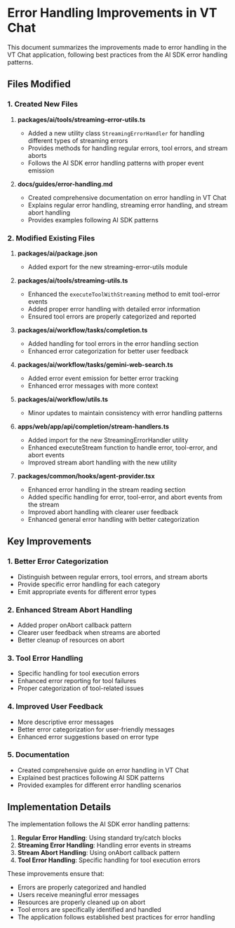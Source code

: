 # Error Handling Improvements in VT Chat

This document summarizes the improvements made to error handling in the VT Chat application, following best practices from the AI SDK error handling patterns.

## Files Modified

### 1. Created New Files

1. **packages/ai/tools/streaming-error-utils.ts**
    - Added a new utility class `StreamingErrorHandler` for handling different types of streaming errors
    - Provides methods for handling regular errors, tool errors, and stream aborts
    - Follows the AI SDK error handling patterns with proper event emission

2. **docs/guides/error-handling.md**
    - Created comprehensive documentation on error handling in VT Chat
    - Explains regular error handling, streaming error handling, and stream abort handling
    - Provides examples following AI SDK patterns

### 2. Modified Existing Files

1. **packages/ai/package.json**
    - Added export for the new streaming-error-utils module

2. **packages/ai/tools/streaming-utils.ts**
    - Enhanced the `executeToolWithStreaming` method to emit tool-error events
    - Added proper error handling with detailed error information
    - Ensured tool errors are properly categorized and reported

3. **packages/ai/workflow/tasks/completion.ts**
    - Added handling for tool errors in the error handling section
    - Enhanced error categorization for better user feedback

4. **packages/ai/workflow/tasks/gemini-web-search.ts**
    - Added error event emission for better error tracking
    - Enhanced error messages with more context

5. **packages/ai/workflow/utils.ts**
    - Minor updates to maintain consistency with error handling patterns

6. **apps/web/app/api/completion/stream-handlers.ts**
    - Added import for the new StreamingErrorHandler utility
    - Enhanced executeStream function to handle error, tool-error, and abort events
    - Improved stream abort handling with the new utility

7. **packages/common/hooks/agent-provider.tsx**
    - Enhanced error handling in the stream reading section
    - Added specific handling for error, tool-error, and abort events from the stream
    - Improved abort handling with clearer user feedback
    - Enhanced general error handling with better categorization

## Key Improvements

### 1. Better Error Categorization

- Distinguish between regular errors, tool errors, and stream aborts
- Provide specific error handling for each category
- Emit appropriate events for different error types

### 2. Enhanced Stream Abort Handling

- Added proper onAbort callback pattern
- Clearer user feedback when streams are aborted
- Better cleanup of resources on abort

### 3. Tool Error Handling

- Specific handling for tool execution errors
- Enhanced error reporting for tool failures
- Proper categorization of tool-related issues

### 4. Improved User Feedback

- More descriptive error messages
- Better error categorization for user-friendly messages
- Enhanced error suggestions based on error type

### 5. Documentation

- Created comprehensive guide on error handling in VT Chat
- Explained best practices following AI SDK patterns
- Provided examples for different error handling scenarios

## Implementation Details

The implementation follows the AI SDK error handling patterns:

1. **Regular Error Handling**: Using standard try/catch blocks
2. **Streaming Error Handling**: Handling error events in streams
3. **Stream Abort Handling**: Using onAbort callback pattern
4. **Tool Error Handling**: Specific handling for tool execution errors

These improvements ensure that:

- Errors are properly categorized and handled
- Users receive meaningful error messages
- Resources are properly cleaned up on abort
- Tool errors are specifically identified and handled
- The application follows established best practices for error handling
